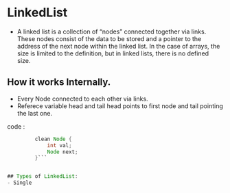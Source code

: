 # LinkedList 
* A linked list is a collection of “nodes” connected together via links. These nodes consist of the data to be stored and a pointer to the address of the next node within the linked list. In the case of arrays, the size is limited to the definition, but in linked lists, there is no defined size. 

 ## How it works Internally.
   -  Every Node connected to each other via links.
   -  Referece variable head and tail head points to first node and tail pointing the last one. 

  code : 
   ``` java
            clean Node {
                int val;
                Node next;
            }```


## Types of LinkedList:
   - Single  